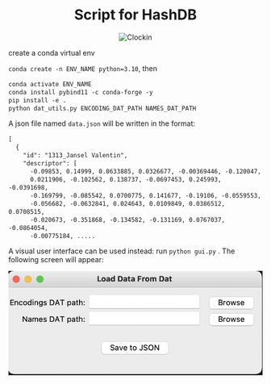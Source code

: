 <h1 align="center">Script for HashDB
</h1>
<p align="center">
  <img src="https://github.com/totvslabs/sql-pipelines-clockin/blob/master/.github/img/clockin.png" alt="Clockin" title="Clockin">
</p>
create a conda virtual env

`conda create -n ENV_NAME python=3.10`, then

```
conda activate ENV_NAME
conda install pybind11 -c conda-forge -y 
pip install -e . 
python dat_utils.py ENCODING_DAT_PATH NAMES_DAT_PATH
```

A json file named `data.json` will be written in the format:

```
[
  {
    "id": "1313_Jansel Valentin",
    "descriptor": [
      -0.09853, 0.14999, 0.0633885, 0.0326677, -0.00369446, -0.120047,
      0.0211906, -0.102562, 0.138737, -0.0697453, 0.245993, -0.0391698,
      -0.169799, -0.085542, 0.0700775, 0.141677, -0.19106, -0.0559553,
      -0.056682, -0.0632841, 0.024643, 0.0109849, 0.0386512, 0.0708515,
      -0.020673, -0.351868, -0.134582, -0.131169, 0.0767037, -0.0864054,
      -0.00775184, .....
``` 

A visual user interface can be used instead:
run `python gui.py` . The following screen will appear:

![visual user interface](image.png)
